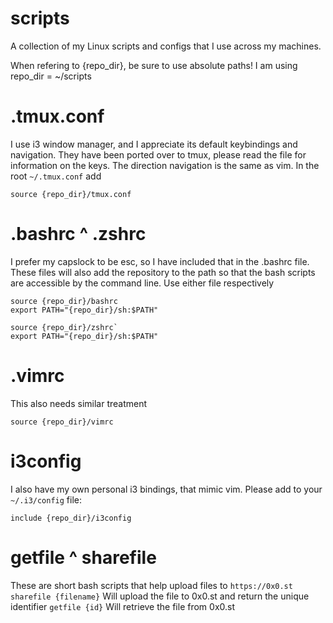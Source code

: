 # scripts
A collection of my Linux scripts and configs that I use across my machines.

When refering to {repo_dir}, be sure to use absolute paths! I am using
repo_dir = ~/scripts

# .tmux.conf
I use i3 window manager, and I appreciate its default keybindings and navigation.
They have been ported over to tmux, please read the file for information on the keys.
The direction navigation is the same as vim.
In the root `~/.tmux.conf`
add 
```
source {repo_dir}/tmux.conf
```

# .bashrc ^ .zshrc
I prefer my capslock to be esc, so I have included that in the .bashrc file.
These files will also add the repository to the path so that the bash scripts are accessible by the command line.
Use either file respectively
```
source {repo_dir}/bashrc
export PATH="{repo_dir}/sh:$PATH"
```
```
source {repo_dir}/zshrc`
export PATH="{repo_dir}/sh:$PATH"
```

# .vimrc
This also needs similar treatment
```
source {repo_dir}/vimrc
```

# i3config
I also have my own personal i3 bindings, that mimic vim.
Please add to your `~/.i3/config` file:
```
include {repo_dir}/i3config
```


# getfile ^ sharefile
These are short bash scripts that help upload files to `https://0x0.st`
`sharefile {filename}` Will upload the file to 0x0.st and return the unique identifier
`getfile {id}` Will retrieve the file from 0x0.st

